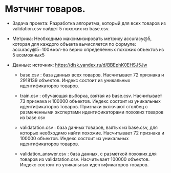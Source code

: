 # Мэтчинг товаров.

- Задача проекта: Разработка алгоритма, который для всех товаров из validation.csv найдет 5 похожих из base.csv.

- Метрика: Необходимо максимизировать метрику accuracy@5, которая для каждого объекта вычисляется по формуле:
accuracy@5=100∗кол-во верно определённых похожих объектов из 5 возможных5 

- Данные: источник: https://disk.yandex.ru/d/BBEphK0EHSJ5Jw

  - base.csv : база данных всех товаров.
    Насчитывает 72 признака и 2918139 объектов.
    Индекс состоит из уникальных идентификаторов товаров.

  - train.csv : обучающая выборка, взятая из base.csv.
    Насчитывает 73 признака и 100000 объектов.
    Индекс состоит из уникальных идентификаторов товаров.
    Признаки включают столбец с размеченными экспертами идентификаторами похожих товаров из base.csv

  - validatation.csv : база данных товаров, взятых из base.csv, для которых необходимо найти похожие.
    Насчитывает 72 признака и 100000 объектов.
    Индекс состоит из уникальных идентификаторов товаров.

  - validation_answer.csv : база данных, с разметкой похожих для товаров из validatation.csv.
    Насчитывает 100000 объектов.
    Индекс состоит из уникальных идентификаторов товаров.
